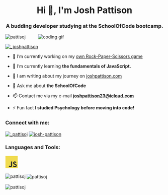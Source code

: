 
<h1 align="center">Hi 👋, I'm Josh Pattison</h1>
<h3 align="center">A budding developer studying at the SchoolOfCode bootcamp.</h3>
<img align="right" width="400" alt="coding gif" src="https://camo.githubusercontent.com/c1dcb74cc1c1835b1d716f5051499a2814c683c806b15f04b0eba492863703e9/68747470733a2f2f63646e2e6472696262626c652e636f6d2f75736572732f3733303730332f73637265656e73686f74732f363538313234332f6176656e746f2e676966">

<p align="left"> <img src="https://komarev.com/ghpvc/?username=pattisoj&label=Profile%20views&color=0e75b6&style=flat" alt="pattisoj" /> </p>

<p align="left"> <a href="https://twitter.com/_pattisoj" target="blank"><img src="https://img.shields.io/twitter/follow/_pattisoj?logo=twitter&style=for-the-badge" alt="_joshpattison" /></a> </p>

- 🔭 I’m currently working on my [own Rock-Paper-Scissors game](https://github.com/pattisoj/rockPaperScissorsLizardSpock)

- 🌱 I’m currently learning **the fundamentals of JavaScript.**

- 📝 I am writing about my journey on [joshpattison.com](joshpattison.com)

- 💬 Ask me about **the SchoolOfCode**

- 📫 Contact me via my e-mail **joshpattison23@icloud.com**

- ⚡ Fun fact **I studied Psychology before moving into code!**

<h3 align="left">Connect with me:</h3>
<p align="left">
<a href="https://twitter.com/_pattisoj" target="blank"><img align="center" src="https://raw.githubusercontent.com/rahuldkjain/github-profile-readme-generator/master/src/images/icons/Social/twitter.svg" alt="_pattisoj" height="30" width="40" /></a>
<a href="https://linkedin.com/in/josh-pattison" target="blank"><img align="center" src="https://raw.githubusercontent.com/rahuldkjain/github-profile-readme-generator/master/src/images/icons/Social/linked-in-alt.svg" alt="josh-pattison" height="30" width="40" /></a>
</p>

<h3 align="left">Languages and Tools:</h3>
<p align="left"> <a href="https://developer.mozilla.org/en-US/docs/Web/JavaScript" target="_blank" rel="noreferrer"> <img src="https://raw.githubusercontent.com/devicons/devicon/master/icons/javascript/javascript-original.svg" alt="javascript" width="40" height="40"/> </a> </p>

<p><img align="left" src="https://github-readme-stats.vercel.app/api/top-langs?username=pattisoj&show_icons=true&locale=en&layout=compact" alt="pattisoj" /></p>

<p>&nbsp;<img align="center" src="https://github-readme-stats.vercel.app/api?username=pattisoj&show_icons=true&locale=en" alt="pattisoj" /></p>

<p><img align="center" src="https://github-readme-streak-stats.herokuapp.com/?user=pattisoj&" alt="pattisoj" /></p>

